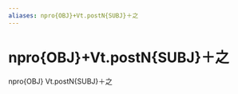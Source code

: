 ```yaml
---
aliases: npro{OBJ}+Vt.postN{SUBJ}＋之
---
```

# npro{OBJ}+Vt.postN{SUBJ}＋之

npro{OBJ} Vt.postN{SUBJ}＋之